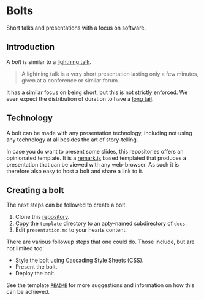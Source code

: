 # Bolts
Short talks and presentations with a focus on software.

## Introduction
A *bolt* is similar to a [lightning talk][wikipedia:lightning-talk].

> A lightning talk is a very short presentation lasting only a few minutes, given at a conference or similar forum.

It has a similar focus on being short, but this is not strictly enforced. We even expect the distribution of duration to have a [long tail][wikipedia:long-tail].

## Technology
A bolt can be made with any presentation technology, including not using any technology at all besides the art of story-telling.

In case you do want to present some slides, this repositories offers an opinionated template. It is a [remark.js][remark] based templated that produces a presentation that can be viewed with any web-browser. As such it is therefore also easy to host a bolt and share a link to it.

## Creating a bolt
The next steps can be followed to create a bolt.

1. Clone this [repository][github:self].
2. Copy the `template` directory to an apty-named subdirectory of `docs`.
3. Edit `presentation.md` to your hearts content.

There are various followup steps that one could do. Those include, but are not limited too:

* Style the bolt using Cascading Style Sheets (CSS).
* Present the bolt.
* Deploy the bolt.

See the template [`README`][self:template-readme] for more suggestions and information on how this can be achieved.

[wikipedia:lightning-talk]: https://en.wikipedia.org/wiki/Lightning_talk
[wikipedia:long-tail]: https://en.wikipedia.org/wiki/Long_tail
[remark]: https://remarkjs.com/#1
[github:self]: https://github.com/alliander-opensource/bolts
[self:template-readme]: https://github.com/alliander-opensource/bolts/blob/master/template/README.md
